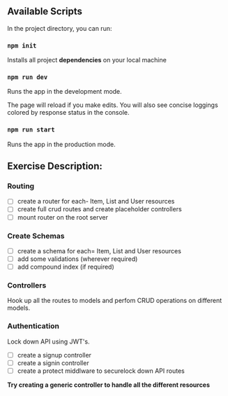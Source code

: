 ## Available Scripts

In the project directory, you can run:

### `npm init`

Installs all project **dependencies** on your local machine

### `npm run dev`

Runs the app in the development mode.

The page will reload if you make edits.
You will also see concise loggings colored by response status in the console.

### `npm run start`

Runs the app in the production mode.

## Exercise Description:

### Routing

- [ ] create a router for each- Item, List and User resources
- [ ] create full crud routes and create placeholder controllers
- [ ] mount router on the root server

### Create Schemas

- [ ] create a schema for each= Item, List and User resources
- [ ] add some validations (wherever required)
- [ ] add compound index (if required)

### Controllers

Hook up all the routes to models and perfom CRUD operations on different models.

### Authentication

Lock down API using JWT's.

- [ ] create a signup controller
- [ ] create a signin controller
- [ ] create a protect middlware to securelock down API routes

**Try creating a generic controller to handle all the different resources**